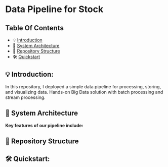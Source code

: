 #  Data Pipeline for Stock 

## Table Of Contents
- 💡 [Introduction](#Introduction)
- 🌟 [System Architecture](#System-architecture)
- 📁 [Repository Structure](#repository-structure)
- 🛠️ [Quickstart](#quickstart)

## 💡 Introduction:

In this repository, I deployed a simple data pipeline for processing, storing, and visualizing data. Hands-on Big Data solution with batch processing and stream processing.


## 🌟 System Architecture

**Key features of our pipeline include:**


## 📁 Repository Structure

## 🛠️ Quickstart:

